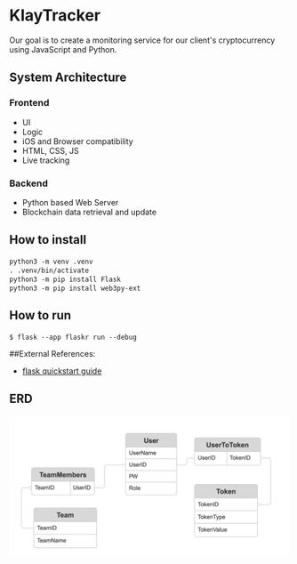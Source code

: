 # KlayTracker

Our goal is to create a monitoring service for our client's cryptocurrency using JavaScript and Python.

## System Architecture

### Frontend
- UI
- Logic
- iOS and Browser compatibility
- HTML, CSS, JS
- Live tracking 

### Backend
- Python based Web Server
- Blockchain data retrieval and update


## How to install
```
python3 -m venv .venv
. .venv/bin/activate
python3 -m pip install Flask
python3 -m pip install web3py-ext
```

## How to run
```
$ flask --app flaskr run --debug
```
##External References: 
- [flask quickstart guide](https://flask.palletsprojects.com/en/3.0.x/quickstart/)

## ERD
![KlayTracker intial ER diagram](https://github.com/nohkwak/KlayTracker/blob/main/images/ERD%20KlayTracker.png)
